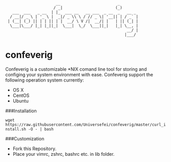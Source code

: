 
```
                      __                         _        
                     / _|                       (_)       
   ___  ___   _ __  | |_  ___ __   __ ___  _ __  _   __ _ 
  / __|/ _ \ | '_ \ |  _|/ _ \\ \ / // _ \| '__|| | / _` |
 | (__| (_) || | | || | |  __/ \ V /|  __/| |   | || (_| |
  \___|\___/ |_| |_||_|  \___|  \_/  \___||_|   |_| \__, |
                                                     __/ |
                                                    |___/ 

```

confeverig
==========

Confeverig is a customizable \*NIX comand line tool for storing and configing your system environment with ease. Confeverig support the following operation system currently:
* OS X
* CentOS
* Ubuntu

###Installation

`wget https://raw.githubusercontent.com/Universefei/confeverig/master/curl_install.sh -O - | bash`

###Customization

 * Fork this Repository.
 * Place your vimrc, zshrc, bashrc etc. in lib folder.
